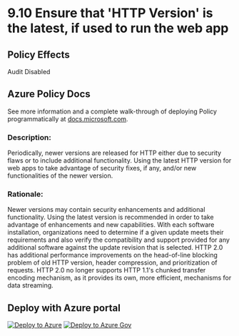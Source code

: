 # 9.10 Ensure that 'HTTP Version' is the latest, if used to run the web app

## Policy Effects
Audit
Disabled

## Azure Policy Docs
See more information and a complete walk-through of deploying Policy programmatically at
[docs.microsoft.com](https://docs.microsoft.com/azure/governance/policy/samples/allowed-custom-images).

### Description: 
Periodically, newer versions are released for HTTP either due to security flaws or to
include additional functionality. Using the latest HTTP version for web apps to take
advantage of security fixes, if any, and/or new functionalities of the newer version.

### Rationale: 
Newer versions may contain security enhancements and additional functionality. Using the
latest version is recommended in order to take advantage of enhancements and new
capabilities. With each software installation, organizations need to determine if a given
update meets their requirements and also verify the compatibility and support provided
for any additional software against the update revision that is selected.
HTTP 2.0 has additional performance improvements on the head-of-line blocking problem
of old HTTP version, header compression, and prioritization of requests. HTTP 2.0 no
longer supports HTTP 1.1's chunked transfer encoding mechanism, as it provides its own,
more efficient, mechanisms for data streaming.

## Deploy with Azure portal

[![Deploy to Azure](https://azuredeploy.net/deploybutton.png)](https://portal.azure.com/?#blade/Microsoft_Azure_Policy/CreatePolicyDefinitionBlade/uri/https%3A%2F%2Fraw.githubusercontent.com%2Fmrajess%2FAzure-Policy-CIS%2Fmaster%2Fpolicies%2F9_app_service%2F9.10%2FPolicy%2Fazurepolicy.json)
[![Deploy to Azure Gov](https://docs.microsoft.com/azure/governance/policy/media/deploy/deployGovbutton.png)](https://portal.azure.us/?#blade/Microsoft_Azure_Policy/CreatePolicyDefinitionBlade/uri/https%3A%2F%2Fraw.githubusercontent.com%2Fmrajess%2FAzure-Policy-CIS%2Fmaster%2Fpolicies%2F9_app_service%2F9.10%2FPolicy%2Fazurepolicy.json)
